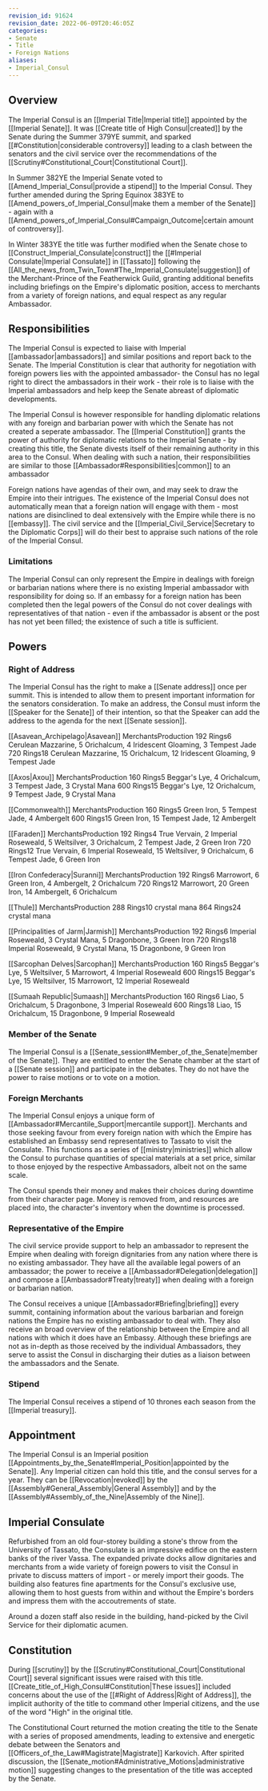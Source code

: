 ```yaml
---
revision_id: 91624
revision_date: 2022-06-09T20:46:05Z
categories:
- Senate
- Title
- Foreign Nations
aliases:
- Imperial_Consul
---
```


## Overview
The Imperial Consul is an [[Imperial Title|Imperial title]] appointed by the [[Imperial Senate]]. It was [[Create title of High Consul|created]] by the Senate during the Summer 379YE summit, and sparked [[#Constitution|considerable controversy]] leading to a clash between the senators and the civil service over the recommendations of the [[Scrutiny#Constitutional_Court|Constitutional Court]].

In Summer 382YE the Imperial Senate voted to [[Amend_Imperial_Consul|provide a stipend]] to the Imperial Consul. They further amended during the Spring Equinox 383YE to [[Amend_powers_of_Imperial_Consul|make them a member of the Senate]] - again with a [[Amend_powers_of_Imperial_Consul#Campaign_Outcome|certain amount of controversy]].

In Winter 383YE the title was further modified when the Senate chose to [[Construct_Imperial_Consulate|construct]] the [[#Imperial Consulate|Imperial Consulate]] in [[Tassato]] following the [[All_the_news_from_Twin_Town#The_Imperial_Consulate|suggestion]] of the Merchant-Prince of the Featherwick Guild, granting additional benefits including briefings on the Empire's diplomatic position, access to merchants from a variety of foreign nations, and equal respect as any regular Ambassador.

## Responsibilities
The Imperial Consul is expected to liaise with Imperial [[ambassador|ambassadors]] and similar positions and report back to the Senate. The Imperial Constitution is clear that authority for negotiation with foreign powers lies with the appointed ambassador- the Consul has no legal right to direct the ambassadors in their work - their role is to liaise with the Imperial ambassadors and help keep the Senate abreast of diplomatic developments.

The Imperial Consul is however responsible for handling diplomatic relations with any foreign and barbarian power with which the Senate has not created a seperate ambassador. The [[Imperial Constitution]] grants the power of authority for diplomatic relations to the Imperial Senate - by creating this title, the Senate divests itself of their remaining authority in this area to the Consul. When dealing with such a nation, their responsibilities are similar to those [[Ambassador#Responsibilities|common]] to an ambassador 

Foreign nations have agendas of their own, and may seek to draw the Empire into their intrigues. The existence of the Imperial Consul does not automatically mean that a foreign nation will engage with them - most nations are disinclined to deal extensively with the Empire while there is no [[embassy]]. The civil service and the [[Imperial_Civil_Service|Secretary to the Diplomatic Corps]] will do their best to appraise such nations of the role of the Imperial Consul.
### Limitations
The Imperial Consul can only represent the Empire in dealings with foreign or barbarian nations where there is no existing Imperial ambassador with responsibility for doing so. If an embassy for a foreign nation has been completed then the legal powers of the Consul do not cover dealings with representatives of that nation - even if the ambassador is absent or the post has not yet been filled; the existence of such a title is sufficient.

## Powers
### Right of Address
The Imperial Consul has the right to make a [[Senate address]] once per summit. This is intended to allow them to present important information for the senators consideration. To make an address, the Consul must inform the [[Speaker for the Senate]] of their intention, so that the Speaker can add the address to the agenda for the next [[Senate session]].

[[Asavean_Archipelago|Asavean]] MerchantsProduction
192 Rings6 Cerulean Mazzarine, 5 Orichalcum, 4 Iridescent Gloaming, 3 Tempest Jade
720 Rings18 Cerulean Mazzarine, 15 Orichalcum, 12 Iridescent Gloaming, 9 Tempest Jade

[[Axos|Axou]] MerchantsProduction
160 Rings5 Beggar's Lye, 4 Orichalcum, 3 Tempest Jade, 3 Crystal Mana
600 Rings15 Beggar's Lye, 12 Orichalcum, 9 Tempest Jade, 9 Crystal Mana

[[Commonwealth]] MerchantsProduction
160 Rings5 Green Iron, 5 Tempest Jade, 4 Ambergelt
600 Rings15 Green Iron, 15 Tempest Jade, 12 Ambergelt

[[Faraden]] MerchantsProduction
192 Rings4 True Vervain, 2 Imperial Roseweald, 5 Weltsilver, 3 Orichalcum, 2 Tempest Jade, 2 Green Iron
720 Rings12 True Vervain, 6 Imperial Roseweald, 15 Weltsilver, 9 Orichalcum, 6 Tempest Jade, 6 Green Iron

[[Iron Confederacy|Suranni]] MerchantsProduction
192 Rings6 Marrowort, 6 Green Iron, 4 Ambergelt, 2 Orichalcum
720 Rings12 Marrowort, 20 Green Iron, 14 Ambergelt, 6 Orichalcum

[[Thule]] MerchantsProduction
288 Rings10 crystal mana
864 Rings24 crystal mana

[[Principalities of Jarm|Jarmish]] MerchantsProduction
192 Rings6 Imperial Roseweald, 3 Crystal Mana, 5 Dragonbone, 3 Green Iron
720 Rings18 Imperial Roseweald, 9 Crystal Mana, 15 Dragonbone, 9 Green Iron

[[Sarcophan Delves|Sarcophan]] MerchantsProduction
160 Rings5 Beggar's Lye, 5 Weltsilver, 5 Marrowort, 4 Imperial Roseweald
600 Rings15 Beggar's Lye, 15 Weltsilver, 15 Marrowort, 12 Imperial Roseweald

[[Sumaah Republic|Sumaash]] MerchantsProduction
160 Rings6 Liao, 5 Orichalcum, 5 Dragonbone, 3 Imperial Roseweald
600 Rings18 Liao, 15 Orichalcum, 15 Dragonbone, 9 Imperial Roseweald
### Member of the Senate
The Imperial Consul is a [[Senate_session#Member_of_the_Senate|member of the Senate]]. They are entitled to enter the Senate chamber at the start of a [[Senate session]] and participate in the debates. They do not have the power to raise motions or to vote on a motion.

### Foreign Merchants
The Imperial Consul enjoys a unique form of [[Ambassador#Mercantile_Support|mercantile support]]. Merchants and those seeking favour from every foreign nation with which the Empire has established an Embassy send representatives to Tassato to visit the Consulate. This functions as a series of [[ministry|ministries]] which allow the Consul to purchase quantities of special materials at a set price, similar to those enjoyed by the respective Ambassadors, albeit not on the same scale.

The Consul spends their money and makes their choices during downtime from their character page. Money is removed from, and resources are placed into, the character's inventory when the downtime is processed.

### Representative of the Empire
The civil service provide support to help an ambassador to represent the Empire when dealing with foreign dignitaries from any nation where there is no existing ambassador. They have all the available legal powers of an ambassador; the power to receive a [[Ambassador#Delegation|delegation]] and compose a [[Ambassador#Treaty|treaty]] when dealing with a foreign or barbarian nation.

The Consul receives a unique [[Ambassador#Briefing|briefing]] every summit, containing information about the various barbarian and foreign nations the Empire has no existing ambassador to deal with. They also receive an broad overview of the relationship between the Empire and all nations with which it does have an Embassy. Although these briefings are not as in-depth as those received by the individual Ambassadors, they serve to assist the Consul in discharging their duties as a liaison between the ambassadors and the Senate.

### Stipend
The Imperial Consul receives a stipend of 10 thrones each season from the [[Imperial treasury]].


## Appointment
The Imperial Consul is an Imperial position [[Appointments_by_the_Senate#Imperial_Position|appointed by the Senate]]. Any Imperial citizen can hold this title, and the consul serves for a year. They can be [[Revocation|revoked]] by the [[Assembly#General_Assembly|General Assembly]] and by the [[Assembly#Assembly_of_the_Nine|Assembly of the Nine]].

## Imperial Consulate
Refurbished from an old four-storey building a stone's throw from the University of Tassato, the Consulate is an impressive edifice on the eastern banks of the river Vassa. The expanded private docks allow dignitaries and merchants from a wide variety of foreign powers to visit the Consul in private to discuss matters of import - or merely import their goods. The building also features fine apartments for the Consul's exclusive use, allowing them to host guests from within and without the Empire's borders and impress them with the accoutrements of state.

Around a dozen staff also reside in the building, hand-picked by the Civil Service for their diplomatic acumen.

## Constitution
During [[scrutiny]] by the [[Scrutiny#Constitutional_Court|Constitutional Court]] several significant issues were raised with this title. [[Create_title_of_High_Consul#Constitution|These issues]] included concerns about the use of the [[#Right of Address|Right of Address]], the implicit authority of the title to command other Imperial citizens, and the use of the word "High" in the original title. 

The Constitutional Court returned the motion creating the title to the Senate with a series of proposed amendments, leading to extensive and energetic debate between the Senators and [[Officers_of_the_Law#Magistrate|Magistrate]] Karkovich. After spirited discussion, the [[Senate_motion#Administrative_Motions|administrative motion]] suggesting changes to the presentation of the title was accepted by the Senate.




